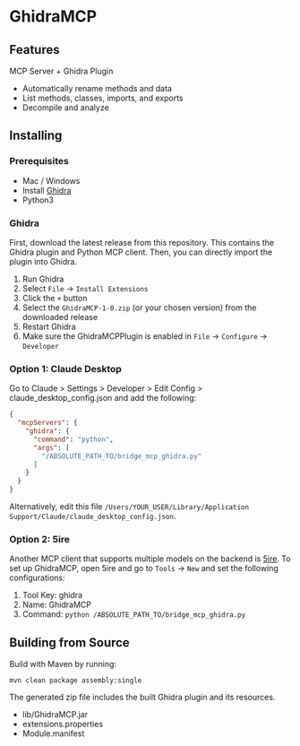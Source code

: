 # GhidraMCP

## Features
MCP Server + Ghidra Plugin

- Automatically rename methods and data
- List methods, classes, imports, and exports
- Decompile and analyze

## Installing

### Prerequisites
- Mac / Windows
- Install [Ghidra](https://ghidra-sre.org)
- Python3

### Ghidra
First, download the latest release from this repository. This contains the Ghidra plugin and Python MCP client. Then, you can directly import the plugin into Ghidra.

1. Run Ghidra
2. Select `File` -> `Install Extensions`
3. Click the `+` button
4. Select the `GhidraMCP-1-0.zip` (or your chosen version) from the downloaded release
5. Restart Ghidra
6. Make sure the GhidraMCPPlugin is enabled in `File` -> `Configure` -> `Developer`


### Option 1: Claude Desktop
Go to Claude > Settings > Developer > Edit Config > claude_desktop_config.json and add the following:

```json
{
  "mcpServers": {
    "ghidra": {
      "command": "python",
      "args": [
        "/ABSOLUTE_PATH_TO/bridge_mcp_ghidra.py"
      ]
    }
  }
}
```

Alternatively, edit this file `/Users/YOUR_USER/Library/Application Support/Claude/claude_desktop_config.json`.

### Option 2: 5ire
Another MCP client that supports multiple models on the backend is [5ire](https://github.com/nanbingxyz/5ire). To set up GhidraMCP, open 5ire and go to `Tools` -> `New` and set the following configurations:

1. Tool Key: ghidra
2. Name: GhidraMCP
3. Command: `python /ABSOLUTE_PATH_TO/bridge_mcp_ghidra.py`

## Building from Source
Build with Maven by running:

`mvn clean package assembly:single`

The generated zip file includes the built Ghidra plugin and its resources.

- lib/GhidraMCP.jar
- extensions.properties
- Module.manifest
